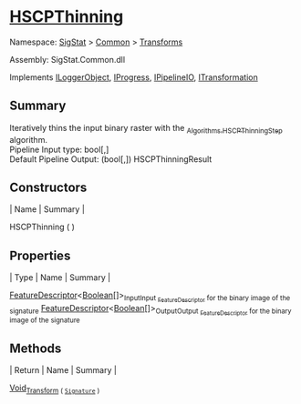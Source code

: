 # [HSCPThinning](./HSCPThinning.md)

Namespace: [SigStat]() > [Common](./../README.md) > [Transforms](./README.md)

Assembly: SigStat.Common.dll

Implements [ILoggerObject](./../ILoggerObject.md), [IProgress](./../Helpers/IProgress.md), [IPipelineIO](./../Pipeline/IPipelineIO.md), [ITransformation](./../ITransformation.md)

## Summary
Iteratively thins the input binary raster with the [<sub>Algorithms.HSCPThinningStep</sub>](https://github.com/hargitomi97/sigstat/blob/master/docs/md/SigStat/Common/Algorithms/HSCPThinningStep.md) algorithm.  <br>Pipeline Input type: bool[,]<br>Default Pipeline Output: (bool[,]) HSCPThinningResult

## Constructors

| Name | Summary | 

HSCPThinning (  )<sub></sub>


## Properties

| Type | Name | Summary | 

[FeatureDescriptor](./../FeatureDescriptor-1.md)\<[Boolean](https://docs.microsoft.com/en-us/dotnet/api/System.Boolean)[]><sub>Input</sub><sub>Input [<sub>FeatureDescriptor</sub>](https://github.com/hargitomi97/sigstat/blob/master/docs/md/SigStat/Common/FeatureDescriptor.md) for the binary image of the signature</sub>
[FeatureDescriptor](./../FeatureDescriptor-1.md)\<[Boolean](https://docs.microsoft.com/en-us/dotnet/api/System.Boolean)[]><sub>Output</sub><sub>Output [<sub>FeatureDescriptor</sub>](https://github.com/hargitomi97/sigstat/blob/master/docs/md/SigStat/Common/FeatureDescriptor.md) for the binary image of the signature</sub>


## Methods

| Return | Name | Summary | 

[Void](https://docs.microsoft.com/en-us/dotnet/api/System.Void)<sub>[Transform](./Methods/HSCPThinning-100663662.md) ( [`Signature`](./../Signature.md) )</sub><sub></sub>


